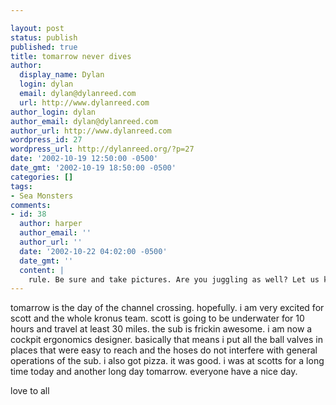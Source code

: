 ```yaml
---

layout: post
status: publish
published: true
title: tomarrow never dives
author:
  display_name: Dylan
  login: dylan
  email: dylan@dylanreed.com
  url: http://www.dylanreed.com
author_login: dylan
author_email: dylan@dylanreed.com
author_url: http://www.dylanreed.com
wordpress_id: 27
wordpress_url: http://dylanreed.org/?p=27
date: '2002-10-19 12:50:00 -0500'
date_gmt: '2002-10-19 18:50:00 -0500'
categories: []
tags:
- Sea Monsters
comments:
- id: 38
  author: harper
  author_email: ''
  author_url: ''
  date: '2002-10-22 04:02:00 -0500'
  date_gmt: ''
  content: |
    rule. Be sure and take pictures. Are you juggling as well? Let us know
---
```


tomarrow is the day of the channel crossing. hopefully. i am very excited for scott and the whole kronus team. scott is going to be underwater for 10 hours and travel at least 30 miles. the sub is frickin awesome. i am now a cockpit ergonomics designer. basically that means i put all the ball valves in places that were easy to reach and the hoses do not interfere with general operations of the sub. i also got pizza. it was good. i was at scotts for a long time today and another long day tomarrow. everyone have a nice day.

love to all
